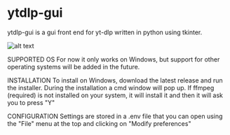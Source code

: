 # ytdlp-gui
ytdlp-gui is a gui front end for yt-dlp written in python using tkinter.

![alt text](https://imgur.com/a/qVJVpac)

SUPPORTED OS
For now it only works on Windows, but support for other operating systems will be added in the future.

INSTALLATION
To install on Windows, download the latest release and run the installer.
During the installation a cmd window will pop up. If ffmpeg (required) is not installed on your system, it will install it and then it will ask you to press "Y"

CONFIGURATION
Settings are stored in a .env file that you can open using the "File" menu at the top and clicking on "Modify preferences"
